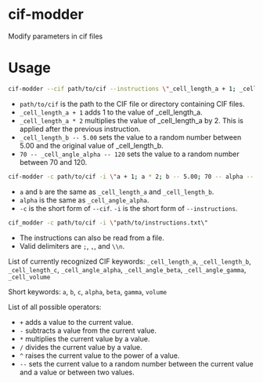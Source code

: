 # cif-modder
Modify parameters in cif files

# Usage

```sh
cif-modder --cif path/to/cif --instructions \"_cell_length_a + 1; _cell_length_a * 2; _cell_length_b -- 5.00; 70 -- _cell_angle_alpha -- 120\"
```

- `path/to/cif` is the path to the CIF file or directory containing CIF files.
- `_cell_length_a + 1` adds 1 to the value of _cell_length_a.
- `_cell_length_a * 2` multiplies the value of _cell_length_a by 2. This is applied after the previous instruction.
- `_cell_length_b -- 5.00` sets the value to a random number between 5.00 and the original value of _cell_length_b.
- `70 -- _cell_angle_alpha -- 120` sets the value to a random number between 70 and 120.

```sh
cif-modder -c path/to/cif -i \"a + 1; a * 2; b -- 5.00; 70 -- alpha -- 120\"
```

- `a` and `b` are the same as `_cell_length_a` and `_cell_length_b`.
- `alpha` is the same as `_cell_angle_alpha`.
- `-c` is the short form of `--cif`. `-i` is the short form of `--instructions`.

```sh
cif_modder -c path/to/cif -i \"path/to/instructions.txt\"
```

- The instructions can also be read from a file.
- Valid delimiters are `;`, `,`, and `\\n`.

List of currently recognized CIF keywords:
`_cell_length_a`, `_cell_length_b`, `_cell_length_c`, `_cell_angle_alpha`, `_cell_angle_beta`, `_cell_angle_gamma`, `_cell_volume`

Short keywords:
`a`, `b`, `c`, `alpha`, `beta`, `gamma`, `volume`

List of all possible operators:

- `+` adds a value to the current value.
- `-` subtracts a value from the current value.
- `*` multiplies the current value by a value.
- `/` divides the current value by a value.
- `^` raises the current value to the power of a value.
- `--` sets the current value to a random number between the current value and a value or between two values.